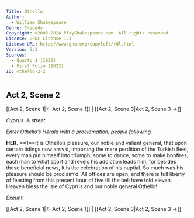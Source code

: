 ```yaml
---
Title: Othello
Author: 
  - William Shakespeare
Genre: Tragedy
Copyright: ©2005-2024 PlayShakespeare.com. All rights reserved.
License: GFDL License 1.3
License URL: http://www.gnu.org/copyleft/fdl.html
Version: 5.3
Sources:
  - Quarto 1 (1622)
  - First Folio (1623)
ID: othello-2-2
---
```


## Act 2, Scene 2
[[Act 2, Scene 1|← Act 2, Scene 1]] | [[Act 2, Scene 3|Act 2, Scene 3 →]]

*Cyprus. A street.*

*Enter Othello’s Herald with a proclamation; people following.*

**HER.**
==1==It is Othello’s pleasure, our noble and valiant general, that upon certain tidings now arriv’d, importing the mere perdition of the Turkish fleet, every man put himself into triumph; some to dance, some to make bonfires, each man to what sport and revels his addiction leads him; for besides these beneficial news, it is the celebration of his nuptial. So much was his pleasure should be proclaim’d. All offices are open, and there is full liberty of feasting from this present hour of five till the bell have told eleven. Heaven bless the isle of Cyprus and our noble general Othello!

*Exeunt.*

[[Act 2, Scene 1|← Act 2, Scene 1]] | [[Act 2, Scene 3|Act 2, Scene 3 →]]